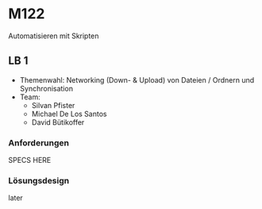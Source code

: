 # M122
Automatisieren mit Skripten

## LB 1

 - Themenwahl: Networking (Down- & Upload) von Dateien / Ordnern und Synchronisation
 - Team: 
    - Silvan Pfister
    - Michael De Los Santos
    - David Bütikoffer

### Anforderungen

 SPECS HERE
 
### Lösungsdesign

later
